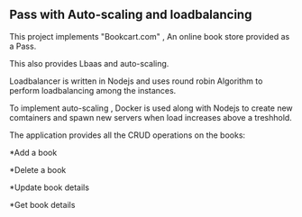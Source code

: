Pass with Auto-scaling and loadbalancing 
----------------------------------------

This project implements "Bookcart.com" , An online book store provided as a Pass. 

This also provides Lbaas and auto-scaling.

Loadbalancer is written in Nodejs and uses round robin Algorithm to perform loadbalancing among the instances.

To implement auto-scaling , Docker is used along with Nodejs to create new comtainers and spawn new servers when load increases above a treshhold.

The application provides all the CRUD operations on the books:

*Add a book

*Delete a book

*Update book details

*Get book details
